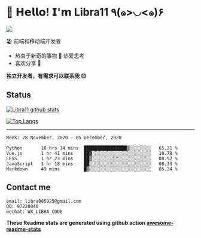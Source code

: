 # 🥳 𝗛𝗲𝗹𝗹𝗼! 𝗜'𝗺 Libra11 ٩(๑>◡<๑)۶

[![](https://img.shields.io/badge/-@Libra11-%23181717?style=flat-square&logo=github)](https://github.com/Libra11)

🏖 前端和移动端开发者

- 热衷于新奇的事物 🤩 热爱思考
- 喜欢分享 🧐

**独立开发者，有需求可以联系我 😊**

## Status

[![Libra11 github stats](https://github-readme-stats.vercel.app/api?username=Libra11&count_private=true&show_icons=true&theme=radical)](https://github.com/Libra11)

[![Top Langs](https://github-readme-stats.vercel.app/api/top-langs/?username=Libra11&theme=radical)](https://github.com/Libra11)

---

<!--START_SECTION:waka-->
```text
Week: 28 November, 2020 - 05 December, 2020

Python       10 hrs 14 mins  ████████████████▒░░░░░░░░   65.21 % 
Vue.js       1 hr 41 mins    ██▓░░░░░░░░░░░░░░░░░░░░░░   10.78 % 
LESS         1 hr 23 mins    ██▒░░░░░░░░░░░░░░░░░░░░░░   08.92 % 
JavaScript   1 hr 18 mins    ██░░░░░░░░░░░░░░░░░░░░░░░   08.33 % 
Markdown     49 mins         █▒░░░░░░░░░░░░░░░░░░░░░░░   05.24 % 
```
<!--END_SECTION:waka-->

## Contact me

```text
email: libra085925@gmail.com
QQ: 97220040
wechat: WX_LIBRA_CODE
```

**These Readme stats are generated using github action [awesome-readme-stats](https://github.com/anmol098/waka-readme-stats)**
